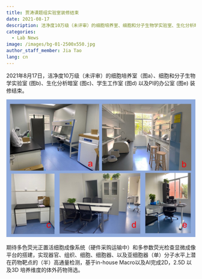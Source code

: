 ```yaml
---
title: 贾涛课题组实验室装修结束 
date: 2021-08-17
description: 洁净度10万级（未评审）的细胞培养室、细胞和分子生物学实验室、生化分析暗室、学生工作室以及PI的办公室装修结束
categories:
  - Lab News
image: /images/bg-01-2500x550.jpg
author_staff_member: Jia Tao
lang: cn
---
```



2021年8月17日，洁净度10万级（未评审）的细胞培养室（图a）、细胞和分子生物学实验室 (图b)、生化分析暗室 (图c)、学生工作室 (图d) 以及PI的办公室 (图e) 装修结束。

![Lab pictures](/images/news-20210817-01.jpg)

期待多色荧光正置活细胞成像系统（硬件采购运输中）和多参数荧光检查显微成像平台的搭建，实现器官、组织、细胞、细胞器、以及亚细胞器（单）分子水平上潜在药物靶点的（半）高通量检测，基于in-house Macro以及AI完成2D，2.5D 以及3D 培养维度的体外药物筛选。



